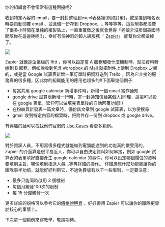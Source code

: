 你的組織會不會常常有這種困擾呢? 

收到特定內容的 email，要一封封整理到excel表格裡(例如訂單)，或是接到報名表時要自動回覆 email 、並且備一份存到 Dropbox......等等等等，這些瑣事都浪費了很多小時間在單純的複製貼上，一直重覆做之後就會覺得「老娘才沒那個美國時間陪你在這邊耗呢!!」，幸好有個神奇的超人級服務「 [Zapier](https://zapier.com/)」 能幫你全都做掉了。

![](https://dl.dropboxusercontent.com/u/6217074/blog/2015-11/zapier_some_receipt.png)

Zapier 就像是企業板的 Ifttt ，你可以設定當 A 服務觸發什麼機制時，就把資料轉嫁到 B 服務，例如說收到包含 #dropbox 的 Mail 就把附件上傳到 Dropbox 之類的，或是當 Google 試算表新增一筆訂單時把資料送到 Trello 。因為它介接的服務真的很多種，因此你的組織能用的應用也超多的!!下面舉幾個例子:

- 每當共用 google calendar 新增事件時，新增一個 email 當作通知
- google drive 試算表新增一行時，寄一封通知信給某個人(同理，這招可以設在 google 表單，延伸可以做填完表單後的自動回覆功能!!)
- 在粉絲頁新發表一篇文章時，備份該文章到 google 試算表，以方便搜尋
- gmail 收到特定內容的檔案時，把附件存一份到 dropbox 或 google drive。

有興趣的話可以找找他們官網的 [Use Cases](https://zapier.com/app/use-cases) 看更多範例。

[![](https://dl.dropboxusercontent.com/u/6217074/blog/2015-11/zapier_use_cases.png)](https://zapier.com/app/use-cases)

對於資訊人員，不用寫很多程式就能做到電腦能達到的功能真的蠻受用的。Zapier 的介面算是很平易近人，你可以自由決定資料如何串接，例如 google 試算表的表單填好直接產生 google calendar 的事件，你可以設定哪個欄位的資料要填到主旨，哪個填到指派人員...等等詳細的操作。
仔細想想什麼功能能讓你的團隊事半功倍，就能好好利用它，不過免費版有以下一些限制，一定要注意 : 

- 最多只能同時啟用 3 個機制
- 每個月觸發100次的限制
- 每 15 分鐘觸發一次

更多詳細的規格可以參考它的[價格說明頁](https://zapier.com/app/pricing) 。好好善用 Zapier 可以讓你的團隊更專於核心的事情上。

下次拿一個範例來寫教學，敬請期待。